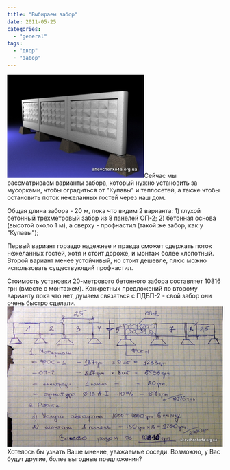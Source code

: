 ```yaml
---
title: "Выбираем забор"
date: 2011-05-25
categories: 
  - "general"
tags: 
  - "двор"
  - "забор"
---
```


![Бетонный забор Бровары](/wp-content/uploads/2011/05/beton.jpg "Бетонный забор Бровары")Сейчас мы рассматриваем варианты забора, который нужно установить за мусорками, чтобы оградиться от "Купавы" и теплосетей, а также чтобы остановить поток нежеланных гостей через наш дом.

Общая длина забора - 20 м, пока что видим 2 варианта: 1) глухой бетонный трехметровый забор из 8 панелей ОП-2; 2) бетонная основа (высотой около 1 м), а сверху - профнастил (такой же забор, как у "Купавы");

Первый вариант гораздо надежнее и правда сможет сдержать поток нежеланных гостей, хотя и стоит дороже, и монтаж более хлопотный. Второй вариант менее устойчивый, но стоит дешевле, плюс можно использовать существующий профнастил.

Стоимость установки <!--more-->20-метрового бетонного забора составляет 10816 грн (вместе с монтажем). Конкретных предложений по второму варианту пока что нет, думаем связаться с ПДБП-2 - свой забор они очень быстро сделали. [![Забор (смета)](/wp-content/uploads/2011/05/zabor.jpg "Забор (смета)")](http://shevchenko4a.brovary.org/wp-content/uploads/2011/05/zabor.JPG) Хотелось бы узнать Ваше мнение, уважаемые соседи. Возможно, у Вас будут другие, более выгодные предложения?

